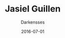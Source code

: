 ---
layout: author
title: "Jasiel Guillen"
author: Darkensses
permalink: /blog/authors/darkensses/
date: 2016-07-01
---